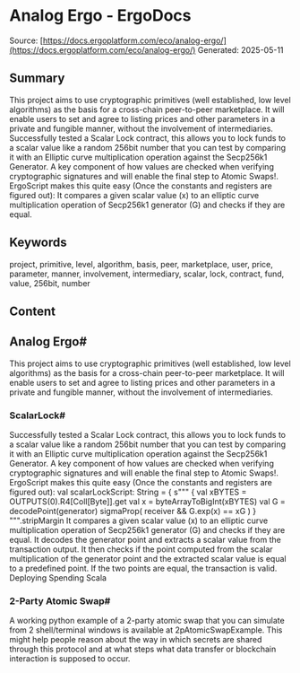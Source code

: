 # Analog Ergo - ErgoDocs
Source: [https://docs.ergoplatform.com/eco/analog-ergo/](https://docs.ergoplatform.com/eco/analog-ergo/)
Generated: 2025-05-11

## Summary
This project aims to use cryptographic primitives (well established, low level algorithms) as the basis for a cross-chain peer-to-peer marketplace. It will enable users to set and agree to listing prices and other parameters in a private and fungible manner, without the involvement of intermediaries. Successfully tested a Scalar Lock contract, this allows you to lock funds to a scalar value like a random 256bit number that you can test by comparing it with an Elliptic curve multiplication operation against the Secp256k1 Generator. A key component of how values are checked when verifying cryptographic signatures and will enable the final step to Atomic Swaps!. ErgoScript makes this quite easy (Once the constants and registers are figured out): It compares a given scalar value (x) to an elliptic curve multiplication operation of Secp256k1 generator (G) and checks if they are equal.

## Keywords
project, primitive, level, algorithm, basis, peer, marketplace, user, price, parameter, manner, involvement, intermediary, scalar, lock, contract, fund, value, 256bit, number

## Content
## Analog Ergo#
This project aims to use cryptographic primitives (well established, low level algorithms) as the basis for a cross-chain peer-to-peer marketplace. It will enable users to set and agree to listing prices and other parameters in a private and fungible manner, without the involvement of intermediaries.

### ScalarLock#
Successfully tested a Scalar Lock contract, this allows you to lock funds to a scalar value like a random 256bit number that you can test by comparing it with an Elliptic curve multiplication operation against the Secp256k1 Generator. A key component of how values are checked when verifying cryptographic signatures and will enable the final step to Atomic Swaps!. 
ErgoScript makes this quite easy (Once the constants and registers are figured out):
val scalarLockScript: String = {
        s"""
            {
            val xBYTES = OUTPUTS(0).R4[Coll[Byte]].get
            val x = byteArrayToBigInt(xBYTES)
            val G = decodePoint(generator)
              sigmaProp(
                receiver &&
                G.exp(x) == xG
              )
            }
        """.stripMargin
It compares a given scalar value (x) to an elliptic curve multiplication operation of Secp256k1 generator (G) and checks if they are equal.
It decodes the generator point and extracts a scalar value from the transaction output. It then checks if the point computed from the scalar multiplication of the generator point and the extracted scalar value is equal to a predefined point. If the two points are equal, the transaction is valid.
Deploying
Spending
Scala

### 2-Party Atomic Swap#
A working python example of a 2-party atomic swap that you can simulate from 2 shell/terminal windows is available at 2pAtomicSwapExample. This might help people reason about the way in which secrets are shared through this protocol and at what steps what data transfer or blockchain interaction is supposed to occur.
